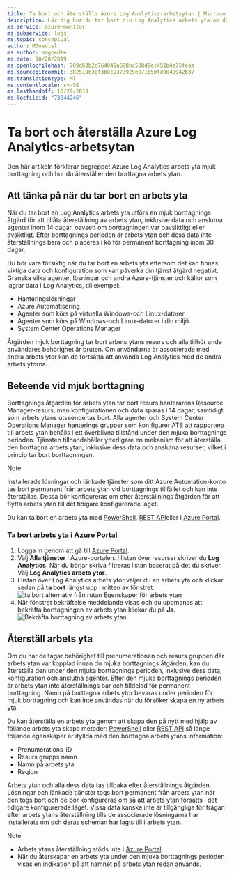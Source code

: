 ```yaml
---
title: Ta bort och återställa Azure Log Analytics-arbetsytan | Microsoft Docs
description: Lär dig hur du tar bort din Log Analytics arbets yta om du skapade en i en personlig prenumeration eller omstrukturering av arbets ytans modell.
ms.service: azure-monitor
ms.subservice: logs
ms.topic: conceptual
author: MGoedtel
ms.author: magoedte
ms.date: 10/28/2019
ms.openlocfilehash: 709d63b2c764049a698bc538d9ec451b4e75feaa
ms.sourcegitcommit: 38251963cf3b8c9373929e071b50fd9049942b37
ms.translationtype: MT
ms.contentlocale: sv-SE
ms.lasthandoff: 10/29/2019
ms.locfileid: "73044246"
---
```

# <a name="delete-and-restore-azure-log-analytics-workspace"></a>Ta bort och återställa Azure Log Analytics-arbetsytan

Den här artikeln förklarar begreppet Azure Log Analytics arbets yta mjuk borttagning och hur du återställer den borttagna arbets ytan. 

## <a name="considerations-when-deleting-a-workspace"></a>Att tänka på när du tar bort en arbets yta

När du tar bort en Log Analytics arbets yta utförs en mjuk borttagnings åtgärd för att tillåta återställning av arbets ytan, inklusive data och anslutna agenter inom 14 dagar, oavsett om borttagningen var oavsiktligt eller avsiktligt. Efter borttagnings perioden är arbets ytan och dess data inte återställnings bara och placeras i kö för permanent borttagning inom 30 dagar.

Du bör vara försiktig när du tar bort en arbets yta eftersom det kan finnas viktiga data och konfiguration som kan påverka din tjänst åtgärd negativt. Granska vilka agenter, lösningar och andra Azure-tjänster och källor som lagrar data i Log Analytics, till exempel:

* Hanteringslösningar
* Azure Automatisering
* Agenter som körs på virtuella Windows-och Linux-datorer
* Agenter som körs på Windows-och Linux-datorer i din miljö
* System Center Operations Manager

Åtgärden mjuk borttagning tar bort arbets ytans resurs och alla tillhör ande användares behörighet är bruten. Om användarna är associerade med andra arbets ytor kan de fortsätta att använda Log Analytics med de andra arbets ytorna.

## <a name="soft-delete-behavior"></a>Beteende vid mjuk borttagning

Borttagnings åtgärden för arbets ytan tar bort resurs hanterarens Resource Manager-resurs, men konfigurationen och data sparas i 14 dagar, samtidigt som arbets ytans utseende tas bort. Alla agenter och System Center Operations Manager hanterings grupper som kon figurer ATS att rapportera till arbets ytan behålls i ett överblivna tillstånd under den mjuka borttagnings perioden. Tjänsten tillhandahåller ytterligare en mekanism för att återställa den borttagna arbets ytan, inklusive dess data och anslutna resurser, vilket i princip tar bort borttagningen.

> [!NOTE] 
> Installerade lösningar och länkade tjänster som ditt Azure Automation-konto tas bort permanent från arbets ytan vid borttagnings tillfället och kan inte återställas. Dessa bör konfigureras om efter återställnings åtgärden för att flytta arbets ytan till det tidigare konfigurerade läget.

Du kan ta bort en arbets yta med [PowerShell](https://docs.microsoft.com/powershell/module/azurerm.operationalinsights/remove-azurermoperationalinsightsworkspace?view=azurermps-6.13.0), [REST API](https://docs.microsoft.com/rest/api/loganalytics/workspaces/delete)eller i [Azure Portal](https://portal.azure.com).

### <a name="delete-workspace-in-azure-portal"></a>Ta bort arbets yta i Azure Portal

1. Logga in genom att gå till [Azure Portal](https://portal.azure.com). 
2. Välj **Alla tjänster** i Azure-portalen. I listan över resurser skriver du **Log Analytics**. När du börjar skriva filtreras listan baserat på det du skriver. Välj **Log Analytics arbets ytor**.
3. I listan över Log Analytics arbets ytor väljer du en arbets yta och klickar sedan på **ta bort** längst upp i mitten av fönstret.
   ![ta bort alternativ från rutan Egenskaper för arbets ytan](media/delete-workspace/log-analytics-delete-workspace.png)
4. När fönstret bekräftelse meddelande visas och du uppmanas att bekräfta borttagningen av arbets ytan klickar du på **Ja**.
   ![Bekräfta borttagning av arbets ytan](media/delete-workspace/log-analytics-delete-workspace-confirm.png)

## <a name="recover-workspace"></a>Återställ arbets yta

Om du har deltagar behörighet till prenumerationen och resurs gruppen där arbets ytan var kopplad innan du mjuka borttagnings åtgärden, kan du återställa den under den mjuka borttagnings perioden, inklusive dess data, konfiguration och anslutna agenter. Efter den mjuka borttagnings perioden är arbets ytan inte återställnings bar och tilldelad för permanent borttagning. Namn på borttagna arbets ytor bevaras under perioden för mjuk borttagning och kan inte användas när du försöker skapa en ny arbets yta.  

Du kan återställa en arbets yta genom att skapa den på nytt med hjälp av följande arbets yta skapa metoder: [PowerShell](https://docs.microsoft.com/powershell/module/az.operationalinsights/New-AzOperationalInsightsWorkspace) eller [REST API]( https://docs.microsoft.com/rest/api/loganalytics/workspaces/createorupdate) så länge följande egenskaper är ifyllda med den borttagna arbets ytans information:

* Prenumerations-ID
* Resurs grupps namn
* Namn på arbets yta
* Region

Arbets ytan och alla dess data tas tillbaka efter återställnings åtgärden. Lösningar och länkade tjänster togs bort permanent från arbets ytan när den togs bort och de bör konfigureras om så att arbets ytan försätts i det tidigare konfigurerade läget. Vissa data kanske inte är tillgängliga för frågan efter arbets ytans återställning tills de associerade lösningarna har installerats om och deras scheman har lagts till i arbets ytan.

> [!NOTE]
> * Arbets ytans återställning stöds inte i [Azure Portal](https://portal.azure.com). 
> * När du återskapar en arbets yta under den mjuka borttagnings perioden visas en indikation på att namnet på arbets ytan redan används. 
> 
